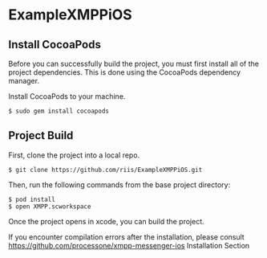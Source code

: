 # ExampleXMPPiOS

## Install CocoaPods

Before you can successfully build the project, you must first install all of the project dependencies. This is done using the CocoaPods dependency manager.

Install CocoaPods to your machine.

    $ sudo gem install cocoapods
## Project Build

First, clone the project into a local repo.

    $ git clone https://github.com/riis/ExampleXMPPiOS.git
Then, run the following commands from the base project directory:

    $ pod install
    $ open XMPP.scworkspace
Once the project opens in xcode, you can build the project.

If you encounter compilation errors after the installation, please consult https://github.com/processone/xmpp-messenger-ios Installation Section
